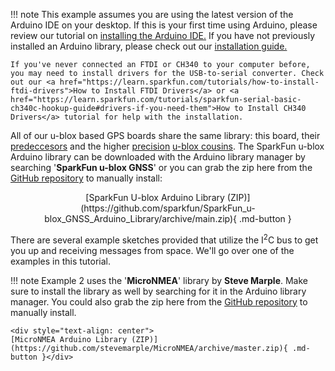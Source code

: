 
!!! note
    This example assumes you are using the latest version of the Arduino IDE on your desktop. If this is your first time using Arduino, please review our tutorial on <a href="https://learn.sparkfun.com/tutorials/installing-arduino-ide">installing the Arduino IDE.</a> If you have not previously installed an Arduino library, please check out our <a href="https://learn.sparkfun.com/tutorials/installing-an-arduino-library">installation guide.</a>

    If you've never connected an FTDI or CH340 to your computer before, you may need to install drivers for the USB-to-serial converter. Check out our <a href="https://learn.sparkfun.com/tutorials/how-to-install-ftdi-drivers">How to Install FTDI Drivers</a> or <a href="https://learn.sparkfun.com/tutorials/sparkfun-serial-basic-ch340c-hookup-guide#drivers-if-you-need-them">How to Install CH340 Drivers</a> tutorial for help with the installation.

All of our u-blox based GPS boards share the same library: this board, their [predeccesors](https://learn.sparkfun.com/tutorials/sparkfun-gps-breakout-zoe-m8q-and-sam-m8q-hookup-guide) and the higher [precision](https://www.sparkfun.com/products/15005) [u-blox cousins](https://www.sparkfun.com/products/15136). The SparkFun u-blox Arduino library can be downloaded with the Arduino library manager by searching '**SparkFun u-blox GNSS**' or you can grab the zip here from the [GitHub repository](https://github.com/sparkfun/SparkFun_u-blox_GNSS_Arduino_Library) to manually install:

<div style="text-align: center">
[SparkFun U-blox Arduino Library (ZIP)](https://github.com/sparkfun/SparkFun_u-blox_GNSS_Arduino_Library/archive/main.zip){ .md-button }
</div>

There are several example sketches provided that utilize the I<sup>2</sup>C bus to get you up and receiving messages from space. We&apos;ll go over one of the examples in this tutorial.

!!! note
    Example 2 uses the '<b>MicroNMEA</b>' library by <b>Steve Marple</b>. Make sure to install the library as well by searching for it in the Arduino library manager. You could also grab the zip here from the <a href="https://github.com/stevemarple/MicroNMEA">GitHub repository</a> to manually install.

    <div style="text-align: center">
    [MicroNMEA Arduino Library (ZIP)](https://github.com/stevemarple/MicroNMEA/archive/master.zip){ .md-button }</div>

